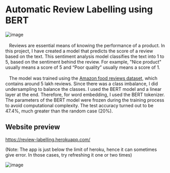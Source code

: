 # Automatic Review Labelling using BERT

![image](https://user-images.githubusercontent.com/62956111/173849762-845b3a71-e680-4925-b505-bf6d15bccbd8.png)
<br><br>
&nbsp;&nbsp; Reviews are essential means of knowing the performance of a product. 
In this project, I have created a model that predicts the score of a review based on the text. 
This sentiment analysis model classifies the text into 1 to 5, based on the sentiment behind the review. 
For example, "Nice product" usually means a score of 5 and “Poor quality” usually means a score of 1.
<br><br>
&nbsp;&nbsp; The model was trained using the 
<a href="https://www.kaggle.com/datasets/snap/amazon-fine-food-reviews">Amazon food reviews dataset</a>, 
which contains around 5 lakh reviews. Since there was a class imbalance, I did undersampling to balance the classes. 
I used the BERT model and a linear layer at the end. Therefore, for word embedding, I used the BERT tokenizer.
 The parameters of the BERT model were frozen during the training process to avoid computational complexity. 
 The test accuracy turned out to be 47.4%, much greater than the random case (20%).
 
 
 ## Website preview
 
https://review-labelling.herokuapp.com/

(Note: The app is just below the limit of heroku, hence it can sometimes give error. In those cases, try refreshing it one or two times)
 
 
![image](https://user-images.githubusercontent.com/62956111/173854093-3e940fc3-b4da-4943-8ce0-1dff68610b49.png)

